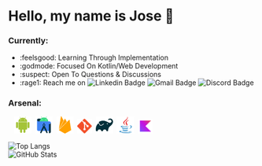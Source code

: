<!--
**SVENTRIPIKAL/SVENTRIPIKAL** is a ✨ _special_ ✨ repository because its `README.md` (this file) appears on your GitHub profile.
-->
# Hello, my name is Jose 👋

### Currently:
- :feelsgood: Learning Through Implementation
- :godmode: Focused On Kotlin/Web Development
- :suspect: Open To Questions & Discussions
- :rage1: Reach me on
![Linkedin Badge](https://img.shields.io/badge/-Linkedin-blue?style=plastic&logo=Linkedin&logoColor=white)
![Gmail Badge](https://img.shields.io/badge/-Gmail-red?style=plastic&logo=Gmail&logoColor=white)
![Discord Badge](https://img.shields.io/badge/Discord-Purple?style=plastic&logo=Discord&logoColor=%23ffffff&color=%235865f2)

### Arsenal:
<p>
&nbsp;&nbsp;
<img src="https://github.com/devicons/devicon/blob/master/icons/android/android-original.svg" title="Android" alt="Android" width="35" height="35"/>&nbsp;
<img src="https://github.com/devicons/devicon/blob/master/icons/androidstudio/androidstudio-original.svg" title="Android Studio" alt="Android Studio" width="35" height="35"/>&nbsp;
<img src="https://github.com/devicons/devicon/blob/master/icons/firebase/firebase-plain.svg" title="Firebase" alt="Firebase" width="35" height="35"/>&nbsp;
<img src="https://github.com/devicons/devicon/blob/master/icons/git/git-original.svg" title="Git" alt="Git" width="30" height="30"/>&nbsp;
<img src="https://github.com/devicons/devicon/blob/master/icons/gradle/gradle-original.svg" title="Gradle" alt="Gradle" width="35" height="35"/>&nbsp;
<img src="https://github.com/devicons/devicon/blob/master/icons/java/java-original.svg" title="Java" alt="Java" width="35" height="35"/>&nbsp;
<img src="https://github.com/devicons/devicon/blob/master/icons/kotlin/kotlin-original.svg" title="Kotlin" alt="Kotlin" width="30" height="30"/>&nbsp;
</p>

![Top Langs](https://github-readme-stats.vercel.app/api/top-langs/?username=SVENTRIPIKAL&layout=compact&theme=radical&custom_title=&nbsp;&nbsp;&nbsp;&nbsp;&nbsp;&nbsp;&nbsp;&nbsp;Most&nbsp;Used&nbsp;Languages&card_width=310)  
![GitHub Stats](https://github-readme-stats.vercel.app/api?username=SVENTRIPIKAL&hide=contribs,prs&show_icons=true&theme=radical&card_width=495&custom_title=&nbsp;&nbsp;&nbsp;&nbsp;&nbsp;&nbsp;&nbsp;&nbsp;&nbsp;&nbsp;&nbsp;&nbsp;&nbsp;&nbsp;&nbsp;&nbsp;&nbsp;&nbsp;&nbsp;&nbsp;&nbsp;&nbsp;&nbsp;&nbsp;&nbsp;&nbsp;&nbsp;&nbsp;&nbsp;&nbsp;&nbsp;&nbsp;&nbsp;&nbsp;&nbsp;Github&nbsp;Stats)  
<!-- [![GitHub Streak](https://github-readme-streak-stats-iota-seven.vercel.app?user=sven-tripikal&theme=radical&date_format=j%20M%5B%20Y%5D&fire=00DEDE&ring=F8007C&currStreakNum=FFFF00&currStreakLabel=AB80D5&sideNums=B1D8FF&sideLabels=FFB1D8&dates=B1FFD8)](https://git.io/streak-stats) -->
